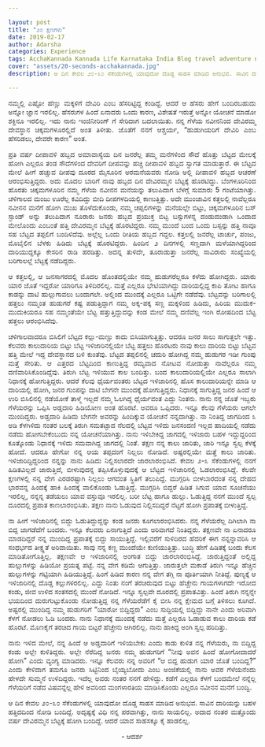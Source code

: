 ```yaml
---

layout: post
title: "೨೦ ಕ್ಷಣಗಳು"
date: 2019-02-17
author: Adarsha
categories: Experience
tags: AcchaKannada Kannada Life Karnataka India Blog travel adventure nature philosopher chikkamagaluru devirammaTemple death neardeath saavu escape
cover: "assets/20-seconds-acchakannada.jpg"
description: ಆ ದಿನ ಕೇವಲ ೨೦-೩೦ ಸೆಕೆಂಡುಗಳಲ್ಲಿ ಯಾವುದೋ ದೊಡ್ಡ ಸಾಹಸ ಮಾಡಿದ ಅನುಭವ. ಸಾವಿನ ದಾರಿಯನ್ನು ಬಹಳ ಹತ್ತಿದದಿಂದ ನೋಡಿ ಬಂದಿದ್ದೆ.

---
```



<p align ="justify">ನಮ್ಮಲ್ಲಿ ಎಷ್ಟೋ ಹೆಣ್ಣು ಮಕ್ಕಳಿಗೆ ದೇವಿರಿ ಎಂಬ ಹೆಸರಿಟ್ಟಿದ್ದ ಕಂಡಿದ್ದೆ. ಆದರೆ ಆ ಹೆಸರು ಹೇಗೆ ಬಂದಿರಬಹುದು ಅನ್ನೋ ಜ್ಞಾನ ಇರಲಿಲ್ಲ. ಹೆಸರುಗಳ ಹಿಂದೆ ಏನಾದರು ಒಂದು ಕಾರಣ, ವಿಶೇಷತೆ ಇರುತ್ತೆ ಅನ್ನೋ ಯೋಚನೆ ಮಾಡೋ ಶಕ್ತಿನೂ ಇರಲಿಲ್ಲ. ಇದು ನಾನು ಇಂಜಿನೀರಿಂಗ್ ಗೆ ಸೇರಿದಾಗ ಬದಲಾಯಿತು. ನನ್ನ ಗೆಳೆಯ ನವೀನನಿಂದ ದೇವಿರಮ್ಮ ದೇವಸ್ಥಾನ ಚಿಕ್ಕಮಗಳೂರಲ್ಲಿದೆ ಅಂತ ತಿಳೀತು. ಜೊತೆಗೆ ನನಗೆ ಆಶ್ಚರ್ಯ, “ಹುಡುಗಿಯರಿಗೆ ದೇವಿರಿ ಎಂಬ ಹೆಸರಿಡಲು, ದೇವರೇ ಕಾರಣ” ಅಂತ.</p>
<p align ="justify">ಪ್ರತಿ ವರ್ಷ ದೀಪಾವಳಿ ಹಬ್ಬದ ಅಮಾವಾಸ್ಯೆಯ ದಿನ ಜನರೆಲ್ಲ ತಮ್ಮ ಮನೆಗಳಿಂದ ಸೌದೆ ಹೊತ್ತು ಬೆಟ್ಟದ ಮೇಲಕ್ಕೆ ಹೋಗಿ ಎಲ್ಲರೂ ತಂಡ ಸೌದೆಗಳಿಂದ ದೇವರಿಗೆ ದೀಪವನ್ನು ಹಚ್ಚಿ ದೀಪಾವಳಿ ಹಬ್ಬದ ಸ್ವಾಗತ ಮಾಡುತ್ತಾರೆ. ಈ ಬೆಟ್ಟದ ಮೇಲೆ ಹೀಗೆ ಹಚ್ಚುವ ದೀಪವು ದೂರದ ಮೈಸೂರಿನ ಅರಮನೆಯವರು ನೋಡಿ ಅಲ್ಲಿ ದೀಪಾವಳಿ ಹಬ್ಬದ ಆಚರಣೆ ಆರಂಭಿಸುತ್ತಿದ್ದರು.
ಅದು ಮೊದಲ ಬಾರಿಗೆ ನಾವು ಹಬ್ಬದ ದಿನ ದೇವಿರಮ್ಮನ ಬೆಟ್ಟಕ್ಕೆ ಹೊರಟಿದ್ದು. ಬೆಂಗಳೂರಿನಿಂದ ಹೊರತು ಚಿಕ್ಕಮಗಳೂರಿನ ನಮ್ಮ ಗೆಳೆಯ ನವೀನನ ಮನೆಯನ್ನು ತಲುಪಿದಾಗ ಬೆಳಗ್ಗೆ ಸುಮಾರು 5 ಗಂಟೆಯಾಗಿತ್ತು. ಚಳಿಗಾಲದ ಮಂಜು ಊರೆಲ್ಲ ಕವಿದಿದ್ದು ಬೀದಿ ದೀಪಗಳದಿಯಲ್ಲಿ ಕಾಣುತ್ತಿತ್ತು. ಅದೇ ಮುಂಜಾವಿನ ಕತ್ತಲಲ್ಲಿ ನಾವೆಲ್ಲರೂ ನವೀನನ ಮನೆಗೆ ಹೋಗಿ ಮುಖ ತೊಳೆದುಕೊಂಡು, ನಮ್ಮ ಚಪ್ಪಲಿಗಳನ್ನು ಮನೆಯಲ್ಲೇ ಬಿಟ್ಟು, ಚಿಕ್ಕಮಗಳೂರಿನ ಬಸ್ ಸ್ಟಾಂಡ್ ಅನ್ನು ತಲುಪಿದಾಗ ನೂರಾರು ಜನರು ಹಬ್ಬದ ಪ್ರಯುಕ್ತ ಬಿಟ್ಟ ಬಸ್ಸುಗಳನ್ನ ದಂಡುದಂಡಾಗಿ ಒಂದಾದ ಮೇಲೊಂದು ಎಂಬಂತೆ ಹತ್ತಿ ದೇವಿರಮ್ಮನ ಬೆಟ್ಟಕ್ಕೆ ಹೊರಟಿದ್ದರು. ನಮ್ಮ ಮುಂದೆ ಬಂದ ಒಂದು ಬಸ್ಸನ್ನು ಹತ್ತಿ ನಾವೂ ಸಹ ಬೆಟ್ಟದ ತಪ್ಪಲಿಗೆ ಬಂದಿಳಿದೆವು. ಅಲ್ಲೆಲ್ಲ ಒಂದು ರೀತಿಯ ಹಬ್ಬದ ಗದ್ದಲ. ಕತ್ತಲಲ್ಲಿ ಜನರೆಲ್ಲ ಟಾರ್ಚು, ಪಂಜು, ಮೊಬೈಲಿನ ಬೆಳಕು ಹಿಡಿದು ಬೆಟ್ಟಕ್ಕೆ ಹೊರಟಿದ್ದರು. ಹಿಂದಿನ ೨ ದಿನಗಳಲ್ಲಿ ಸಣ್ಣದಾಗಿ ಮಳೆಯಾಗಿದ್ದರಿಂದ ದಾರಿಯುದ್ದಕ್ಕೂ ಕೇಸರಿನ ರಾಡಿ ಹರಡಿತ್ತು. ಅದನ್ನ ತುಳಿದೇ, ತೂರಾಡುತ್ತಾ ಜನರೆಲ್ಲ ಸಾವಿರಾರು ಸಂಖ್ಯೆಯಲ್ಲಿ ಬರಿಗಾಲಲ್ಲೆ ಬೆಟ್ಟಕ್ಕೆ ನಡೆದಿದ್ದರು.</p>
<p align ="justify">ಆ ಕತ್ತಲಲ್ಲಿ, ಆ ಜನಸಾಗರದಲ್ಲಿ ಮೊದಲ ಹೊಂತದಲ್ಲಿಯೇ ನಮ್ಮ ಹುಡುಗರೆಲ್ಲರೂ ಕಳೆದು ಹೋಗಿದ್ದರು. ಯಾರು ಯಾರ ಜೊತೆ ಇದ್ದರೋ ಯಾರಿಗೂ ತಿಳಿದಿರಲಿಲ್ಲ. ಮತ್ತೆ ಎಲ್ಲರೂ ಭೇಟಿಯಾಗಿದ್ದು ದಾರಿಯಲ್ಲಿದ್ದ ಕಾಪಿ ತೋಟ ಹಾಗೂ ಕಾಡನ್ನು ದಾಟಿ ಹುಲ್ಲುಗಾವಲು ಬಂದಾಗಲೇ. ಅಲ್ಲಿಂದ ಮುಂದಕ್ಕೆ ಎಲ್ಲರೂ ಒಟ್ಟಿಗೇ ನಡೆದೆವು. ಬೆಟ್ಟವನ್ನು ಬರಿಗಾಲಲ್ಲಿ ಹತ್ತಲು ನಮ್ಮಂತ ಹುಡುಗರೆ ಕಷ್ಟ ಪಡುತ್ತಿದ್ದಾಗ ನಮ್ಮ ಅಕ್ಕ-ಪಕ್ಕ ಸಣ್ಣ ಮಕ್ಕಳಿಂದ ಹಿಡಿದು, ಹಿರಿಯ ಮುದುಕ-ಮುದುಕಿಯರೂ ಸಹ ನಮ್ಮಂತೆಯೇ ಬೆಟ್ಟ ಹತ್ತುತ್ತಿದ್ದುದನ್ನು ಕಂಡ ಮೇಲೆ ನಮ್ಮ ದಣಿವೆಲ್ಲ ಇಂಗಿ ರೋಷದಿಂದ ಬೆಟ್ಟ ಹತ್ತಲು ಆರಂಭಿಸಿದೆವು.</p>
<p align ="justify">ಚಳಿಗಾಲವಾದರೂ ಬಿಸಿಲಿಗೆ ಬೆಟ್ಟದ ಕಲ್ಲು-ಮಣ್ಣು ಕಾದು ಬಿಸಿಯಾಗುತ್ತಿತ್ತು. ಆದರೂ ಜನರ ಸಾಲು ಸಾಗುತ್ತಲೇ ಇತ್ತು. ಕೆಲವರು ಕಾಲುದಾರಿಯ ಬಿಟ್ಟು ಬೆಟ್ಟ ಇಳಿಜಾರಿನಲ್ಲಿಯೇ ಬೆಟ್ಟ ಹತ್ತಲು ಹೊರಟರು ನಾವು ಕಾಲು ದಾರಿಯ ಬಿಟ್ಟು ಬೆಟ್ಟವ ಹತ್ತಿ ಮೇಲೆ ಇದ್ದ ದೇವಸ್ಥಾನದ ಬಳಿ ಕುಂತೆವು. ಬೆಟ್ಟದ ತಪ್ಪಲಿನಲ್ಲಿ ಚದುರಿ ಹೋಗಿದ್ದ ನಮ್ಮ ಹುಡುಗರ ಇಡೀ ಗುಂಪು ಮತ್ತೆ ಸೇರಿತು. ಆ ಎತ್ತರದ ಬೆಟ್ಟದಿಂದ ಕಾಣುತ್ತಿದ್ದ ರಮ್ಯವಾದ ನೋಟವ ನೋಡುತ್ತಾ ನಾವೆಲ್ಲರೂ ನಮ್ಮ ದಣಿವಾರಿಸಿಕೊಂಡಿದ್ದೆವು.  ತಿರುಗಿ ಬೆಟ್ಟ ಇಳಿಯುವ ಕಾಲ ಬಂದಿತ್ತು. ಬಂದ ಕಾಲುದಾರಿಯಲ್ಲಿಯೇ ಎಲ್ಲರೂ ಸಾಲಾಗಿ ನಿಧಾನಕ್ಕೆ ಹೋಗುತ್ತಿದ್ದರು. ಆದರೆ ಕೆಲವು ಧೈರ್ಯವಂತರು ಬೆಟ್ಟದ ಇಳಿಜಾರಿನಲ್ಲಿ ಹೊಸ ಕಾಲುದಾರಿಯನ್ನೇ ಮಾಡಿ ಆ ದಾರಿಯಲ್ಲಿ ಹೋಗಿ, ಜನರ ಗುಂಪನ್ನು ದಾಟಿ ಬೇಗನೇ ಮುಂದಕ್ಕೆ ಹೋಗುತ್ತಿದ್ದರು. ನಿಧಾನಕ್ಕೆ ಸಾಗುತ್ತಿದ್ದ ಜನರ ಹಿಂದೆ ಆ ಉರಿ ಬಿಸಿಲಿನಲ್ಲಿ ನಡೆಯೋಕೆ ತಾಳ್ಮೆ ಇಲ್ಲದೆ ನಮ್ಮ ಓಲಗಿದ್ದ ಧೈರ್ಯವಂತ ಎದ್ದು ನಿಂತನು. ನಾನು ನನ್ನ ಜೊತೆ ಇಬ್ಬರು ಗೆಳೆಯರನ್ನು ಒಪ್ಪಿಸಿ ಅಡ್ಡದಾರಿ ಹಿಡಿಯೋಣ ಅಂತ ಹೊರಟೆ. ಅವರೂ ಒಪ್ಪಿದರು. ಇನ್ನೂ ಕೆಲವು ಗೆಳೆಯರು ಆಗಲೇ ಮುಂದಿದ್ದರು. ಅಡ್ಡದಾರಿ ಹಿಡಿದು ಬೇಗನೇ ಅವರನ್ನು ಹಿಂದಿಕ್ಕುವ ಯೋಚನೆ ನನ್ನದಾಗಿತ್ತು. ನಾ ನಿಂತಿದ್ದ ಜಾಗದಿಂದ ೩ ಅಡಿ ಕೆಳಗಿಳಿದು ನಂತರ ಬಲಕ್ಕೆ ತಿರುಗಿ ಸಮತಟ್ಟಾದ ನೆಲದಲ್ಲಿ ಬೆಟ್ಟವ ಇಳಿದು ಜನಸಂದಣಿ ಇಲ್ಲದ ಹಾದಿಯಲ್ಲಿ ನಡೆದು ನಡೆದು ಹೋಗಬೇಕೆಂಬುದು ನನ್ನ ಯೋಚನೆಯಾಗಿತ್ತು. ನಾನು ಇಳಿಬೇಕಿದ್ದ ಜಾಗದಲ್ಲಿ ಇಳಿಜಾರು ಬಹಳ ಇದ್ದುದ್ದರಿಂದ ಕೂತ್ಕೊಂಡು ನಿಧಾನಕ್ಕೆ ಇಳಿದು ಸಮವಾಗಿದ್ದ ಜಾಗದಲ್ಲಿ ನಿಂತೆ. ತಕ್ಷಣ ನನ್ನ ಕಾಲು ಜಾರಿತು, ಜಾರಿ ಇನ್ನೂ ಸ್ವಲ್ಪ ಕೆಳಕ್ಕೆ ಹೋದೆ. ಆದರೂ ಹೇಗೋ ನನ್ನ ಆಯ ತಪ್ಪದಂಗೆ ನಿಲ್ಲಲು ನೋಡಿದೆ. ಅಷ್ಟರಲ್ಲಿಯೇ ಮತ್ತೆ ಕಾಲು ಜಾರಿತು. ಇಳಿಜಾರಿದ್ದಿದ್ದರಿಂದ ನನ್ನನ್ನು ನಾನು ಹಿಡಿದು ನಿಲ್ಲಿಸಲಾರದೇ ಜಾರಲಾರಂಭಿಸಿದೆ. ಕೇವಲ ೨-೩ ಸೆಕೆಂಡುಗಳಲ್ಲಿ ನನಗೆ ಹಿಡಿತವಿಲ್ಲದೆ ಜಾರುತ್ತಿದೆ, ಬೀಳುವುದನ್ನ ತಪ್ಪಿಸಿಕೊಳ್ಳುವುದಕ್ಕೆ ಆ ಬೆಟ್ಟದ ಇಳಿಜಾರಿನಲ್ಲಿ ಓಡಲಾರಂಭಿಸಿದ್ದೆ. ಕೆಲವೇ ಕ್ಷಣಗಳಲ್ಲಿ ನನ್ನ ವೇಗ ಎರಡರಷ್ಟಾಗಿ ನಿಲ್ಲಲು ಆಗದಂತ ಸ್ಥಿತಿಗೆ ತಲುಪಿದ್ದೆ. ಮುಗ್ಗರಿಸಿ ಬೀಳಬಾರದಂತ ನನ್ನ ದೇಹದ ಭಾರವನ್ನ ಹಿಂದಕ್ಕೆ ಹಾಕಿ ಹಿಂದಕ್ಕೆ ವಾಲಿಕೊಂಡು ಓಡುತ್ತಿದ್ದೆ. ಮುಗ್ಗರಿಸಿ ಬಿದ್ದರೆ ಹಿಡಿತ ಸಿಗುವ ಯಾವ ಸೂಚನೆಯು ಇರಲಿಲ್ಲ, ನನ್ನನ್ನ ತಡೆಯಲು ಯಾವ ವಸ್ತುವೂ ಇರಲಿಲ್ಲ. ಬರೀ ಬೆಟ್ಟ ಹಾಗೂ ಹುಲ್ಲು. ಓಡುತ್ತಿದ್ದ ನನಗೆ ಮುಂದೆ ಸ್ವಲ್ಪ ದೂರದಲ್ಲಿ ಪ್ರಪಾತ ಕಾಣಲಾರಂಭಿಸಿತು. ತಕ್ಷಣ ನಾನು ಓಡುವುದ ನಿಲ್ಲಿಸದಿದ್ದರೆ ನೆಟ್ಟಗೆ ಹೋಗಿ ಪ್ರಪಾತಕ್ಕೆ ಬೀಳುತ್ತಿದ್ದೆ.</p>

<p align ="justify">ನಾ ಹೀಗೆ ಇಳಿಜಾರಿನಲ್ಲಿ ಬಿದ್ದು ಓಡುತಿದ್ದುದ್ದನ್ನು ಕಂಡ ಜನರು ಕೂಗಲಾರಂಭಿಸಿದರು. ನನ್ನ ಗೆಳೆಯರೆಲ್ಲ ದಿಗಿಲಾಗಿ ನಾ ಬಿದ್ದ ಜಾಗಡೆದೆಗೆ ಬಂದರು. ಇನ್ನೂ ಕೆಲವರು ಏನಾಗುತ್ತಿದೆ ಎಂದು ಅರಿವಾಗದೆ ನಿಂತಿದ್ದರು. ತಕ್ಷಣವೇ ನಾ ಏನಾದರೂ ಮಾಡದಿದ್ದರೆ ನನ್ನ ಮುಂದಿದ್ದ ಪ್ರಪಾತಕ್ಕೆ ಬಿದ್ದು ಸಾಯುತ್ತಿದ್ದೆ. ಇಲ್ಲಿವರೆಗೆ ಸುಳಿದಿರದ ಹೆದರಿಕೆ ಈಗ ನನ್ನನ್ನಾವರಿಸಿ ಆ ಸಂಧರ್ಭದ ತೀಕ್ಷ್ಣತೆ ಅರಿವಾಯಿತು. ಸಾವು ನನ್ನ ಕಣ್ಣ ಮುಂದೆಯೇ ಕುಣಿಯುತ್ತಿತ್ತು. ಬುದ್ಧಿ ಹೇಗೆ ಹಿಡಿತಕ್ಕೆ ಬಂದು ಕೆಲಸ ಮಾಡಿತೋಗೊತ್ತಿಲ್ಲ. ತಕ್ಷಣವೇ ಆ ಇಳಿಜಾರಿನಲ್ಲಿ ಅಂಗಾತ ಬಿದ್ದು ಜಾರಲಾರಂಭಿಸಿದ್ದೆ. ಜಾರುತ್ತಿದ್ದಂತೆ ಅಲ್ಲಿದ್ದ ಹುಲ್ಲುಗಳನ್ನು ಹಿಡಿಯೋ ಪ್ರಯತ್ನ ಪಟ್ಟೆ. ನನ್ನ ವೇಗ ಕಡಿಮೆ ಆಗುತ್ತಿತ್ತು. ಜಾರುತ್ತಲೇ ಮಕಾಡೆ ತಿರುಗಿ ಇನ್ನೂ ಹೆಚ್ಚಿನ ಹುಲ್ಲುಗಳನ್ನು ಗಟ್ಟಿಯಾಗಿ ಹಿಡಿಯುತ್ತಿದ್ದೆ. ಹಿಂಗೆ ಹಿಡಿದ ಕಾರಣ ನನ್ನ ವೇಗ  ತಗ್ಗಿ ನಾ ಪೂರ್ತಿಯಾಗಿ ನೀತಿದ್ದೆ. ಪುಣ್ಯಕ್ಕೆ ಆ ಇಳಿಜಾರಿನಲ್ಲಿ ದೊಡ್ಡ ಕಲ್ಲುಗಳಿರಲಿಲ್ಲ. ಎದ್ದು ನಿಂತು ನಂಗೆ ತರಚಿರುವುದ ಬಿಟ್ಟು ಹೆಚ್ಚೇನು ಗಾಯಗಳಾಗದೇ ಇರೋದ ಕಂಡು, ಜೀವ ಉಳಿದ ಸಂತಸದಲ್ಲಿ ಮುಂದೆ ನೋಡಿದೆ. ಇನ್ನೂ ಸ್ವಲ್ಪವೇ ದೂರದಲ್ಲಿ ಪ್ರಪಾತವಿತ್ತು. ಹಿಂದೆ ತಿರುಗಿ ನನ್ನನ್ನೇ ಭಯದಿಂದ ದುರುಗುಟ್ಟುಕೊಂಡು ನೋಡುತ್ತಿದ್ದ ನನ್ನ ಗೆಳೆಯರೆಡೆಗೆ ಕೈ ಬೀಸಿ ನನ್ನ ಕ್ಷೇಮದ ಬಗ್ಗೆ ತಿಳಿಸಲು ಕೂಗಿದೆ. ಅಷ್ಟರಲ್ಲಿ ಮುಂದಿದ್ದ ನಮ್ಮ ಹುಡುಗರಿಗೆ “ಯಾರೋ ಬಿದ್ದಿದ್ದರು” ಎಂಬ ಸುದ್ದಿಯಲ್ಲಿ ಬಿದ್ದಿದ್ದು ನಾನೇ ಎಂದು ಅರಿವಾಗಿ ಕೆಳಗೆ ನೋಡಲು ಓಡಿ ಬಂದರು. ನಾನು ನಿಧಾನಕ್ಕೆ ಮುಂದಕ್ಕೆ ನಡೆದು ಮತ್ತೆ ಎಲ್ಲರೂ ಓಡಾಡುವ ಕಾಲು ದಾರಿಯ ಕಡೆ ಹೊರಟೆ. ಮೊಣಕೈಗೆ ತರಚಿದ ಗಾಯ ಬಿಟ್ಟರೆ ಹೆಚ್ಚೇನು ಆಗಿರಲಿಲ್ಲ. ನಾನು ಹಾಕಿದ್ದ ಅಂಗಿ ಸ್ವಲ್ಪ ಹರಿದಿತ್ತು.</p>
<p align ="justify">ನಾನು ಇಳಿದ ಮೇಲೆ, ನನ್ನ ಹಿಂದೆ ಆ ಅಡ್ಡದಾರಿಗೆ ಇಳಿಯಬೇಕು ಎಂದು ಕಾಡು ಕುಳಿತ ನನ್ನ ಗೆಳೆಯರು, ನಾ ಬಿದ್ದಿದ್ದ ಕಂಡು ಅಲ್ಲೇ ಕುಳಿತಿದ್ದರು. ಅಲ್ಲೇ ನೆರೆದಿದ್ದ ಜನರು ನಮ್ಮ ಹುಡುಗರಿಗೆ “ನೀವು ಅವನ ಹಿಂದೆ ಹೋಗೋದಾದರೆ ಹೋಗಿ” ಎಂದು ವ್ಯಂಗ್ಯ ಮಾಡಿದರು. ಇನ್ನೂ ಕೆಲವರು ನನ್ನ ಅವರಿಗೆ “ಆ ಬಿದ್ದ ಹುಡುಗ ಯಾರ ಜೊತೆ ಬಂದಿದ್ದ?” ಎಂದು ಕೇಳಿದಾಗ ತಮಗೂ ಜನರು ಸಿಟ್ಟಿನಿಂದ ಬೈಯ್ಯಬೋದು ಎಂಬ ಅಂಜಿಕೆಯಲ್ಲಿ ನಾನು ಅವರ ಗೆಳೆಯನೆಂದು ಹೇಳದೇ ಸುಮ್ಮನೆ ಉಳಿದಿದ್ದರು. ಇದೆಲ್ಲ ಅವರು ನಂತರ ನನಗೆ ಹೇಳಿದ್ದು. ಕಡೆಗೆ ಎಲ್ಲರೂ ಕೆಳಗೆ ಬಂದಮೇಲೆ ನನ್ನೆಲ್ಲ ಗೆಳೆಯರಿಗೆ ನಡೆದ ವಿಷವನ್ನೆಲ್ಲ ಹೇಳಿ ಅವರಿಂದ ಮಂಗಳಾರತಿಯ ಮಾಡಿಸಿಕೊಂಡು ಎಲ್ಲರೂ ನವೀನನ ಮನೆಗೆ ಬಂದ್ವಿ.</p>
<p align ="justify">ಆ ದಿನ ಕೇವಲ ೨೦-೩೦ ಸೆಕೆಂಡುಗಳಲ್ಲಿ ಯಾವುದೋ ದೊಡ್ಡ ಸಾಹಸ ಮಾಡಿದ ಅನುಭವ. ಸಾವಿನ ದಾರಿಯನ್ನು ಬಹಳ ಹತ್ತಿದದಿಂದ ನೋಡಿ ಬಂದಿದ್ದೆ. ಅದೃಷ್ಟಕ್ಕೆ ವಿಧಿ ನನ್ನ ಪರವಾಗಿತ್ತು, ನಾನು ಸಾಯಲಿಲ್ಲ. ಅದಾದ ನಂತರ ಮತ್ತೊಂದು ವರ್ಷ ದೇವಿರಮ್ಮನ ಬೆಟ್ಟಕ್ಕೆ ಹೋಗಿ ಬಂದಿದ್ದೆ. ಆದರೆ ಯಾವ ಸಾಹಸಕ್ಕೂ ಕೈ ಹಾಡಲಿಲ್ಲ.</p>
<p align ="center">- ಆದರ್ಶ</p>
